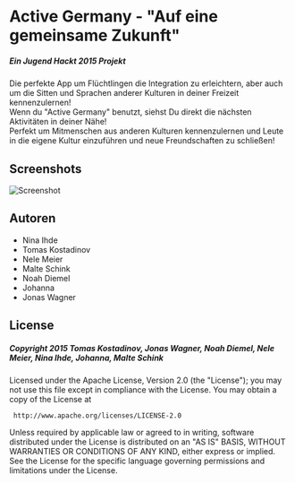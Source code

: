 # Active Germany - "Auf eine gemeinsame Zukunft"
##### Ein Jugend Hackt 2015 Projekt  
Die perfekte App um Flüchtlingen die Integration zu erleichtern, 
aber auch um die Sitten und Sprachen anderer Kulturen in deiner Freizeit kennenzulernen!<br>
Wenn du "Active Germany" benutzt, siehst Du direkt die nächsten Aktivitäten in deiner Nähe!
<br> Perfekt um Mitmenschen aus anderen Kulturen kennenzulernen und Leute in die eigene Kultur einzuführen und neue Freundschaften zu schließen!

## Screenshots
<img src="http://i.imgur.com/wlD2iJM.jpg" alt="Screenshot"/>

## Autoren
* Nina Ihde
* Tomas Kostadinov
* Nele Meier
* Malte Schink
* Noah Diemel
* Johanna
* Jonas Wagner

## License
##### Copyright 2015 Tomas Kostadinov, Jonas Wagner, Noah Diemel, Nele Meier, Nina Ihde, Johanna, Malte Schink 

   Licensed under the Apache License, Version 2.0 (the "License");
   you may not use this file except in compliance with the License.
   You may obtain a copy of the License at

     http://www.apache.org/licenses/LICENSE-2.0

   Unless required by applicable law or agreed to in writing, software
   distributed under the License is distributed on an "AS IS" BASIS,
   WITHOUT WARRANTIES OR CONDITIONS OF ANY KIND, either express or implied.
   See the License for the specific language governing permissions and
   limitations under the License.
